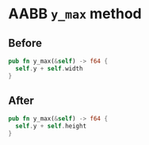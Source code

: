 # AABB `y_max` method

## Before

``` rust
pub fn y_max(&self) -> f64 {
  self.y + self.width
}
```

## After

``` rust
pub fn y_max(&self) -> f64 {
  self.y + self.height
}
```